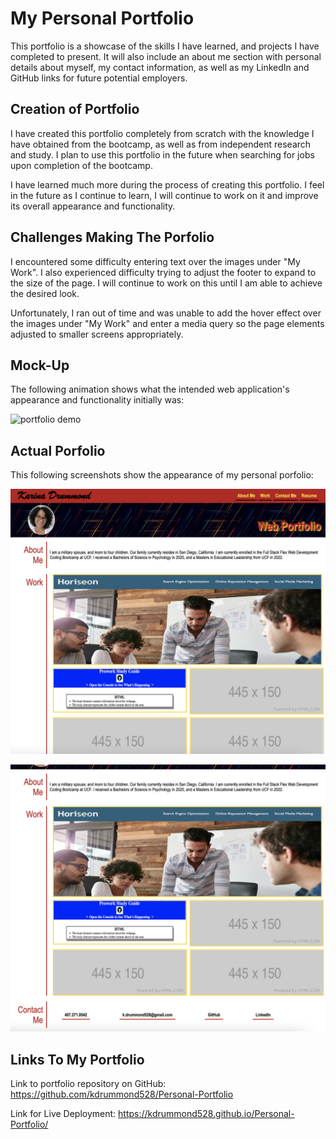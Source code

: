 # My Personal Portfolio
This portfolio is a showcase of the skills I have learned, and projects I have completed to present. It will also include an about me section with personal details about myself, my contact information, as well as my LinkedIn and GitHub links for future potential employers.

## Creation of Portfolio
I have created this portfolio completely from scratch with the knowledge I have obtained from the bootcamp, as well as from independent research and study. I plan to use this portfolio in the future when searching for jobs upon completion of the bootcamp.

I have learned much more during the process of creating this portfolio. I feel in the future as I continue to learn, I will continue to work on it and improve its overall appearance and functionality.

## Challenges Making The Porfolio
I encountered some difficulty entering text over the images under "My Work". I also experienced difficulty trying to adjust the footer to expand to the size of the page. I will continue to work on this until I am able to achieve the desired look.

Unfortunately, I ran out of time and was unable to add the hover effect over the images under "My Work" and enter a media query so the page elements adjusted to smaller screens appropriately.

## Mock-Up
The following animation shows what the intended web application's appearance and functionality initially was:

![portfolio demo](./assets/02-advanced-css-homework-demo.gif)

## Actual Porfolio
This following screenshots show the appearance of my personal porfolio:

![portfolio](./assets/portfolio-screenshot1.png)
    
![portfolio](./assets/portfolio-screenshot2.png)

## Links To My Portfolio

Link to portfolio repository on GitHub:
https://github.com/kdrummond528/Personal-Portfolio
 
Link for Live Deployment:
https://kdrummond528.github.io/Personal-Portfolio/